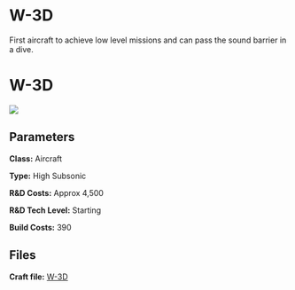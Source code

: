 # W-3D

First aircraft to achieve low level missions and can pass the sound barrier in a dive.

# W-3D
![](https://i.imgur.com/hHAbQDh.png)

## Parameters
**Class:** Aircraft

**Type:** High Subsonic

**R&D Costs:** Approx 4,500

**R&D Tech Level:** Starting

**Build Costs:** 390
## Files
**Craft file:** [W-3D](https://github.com/pike82/KSP-V1.12.3-RP-1/blob/master/Craft/W-3D.craft)
